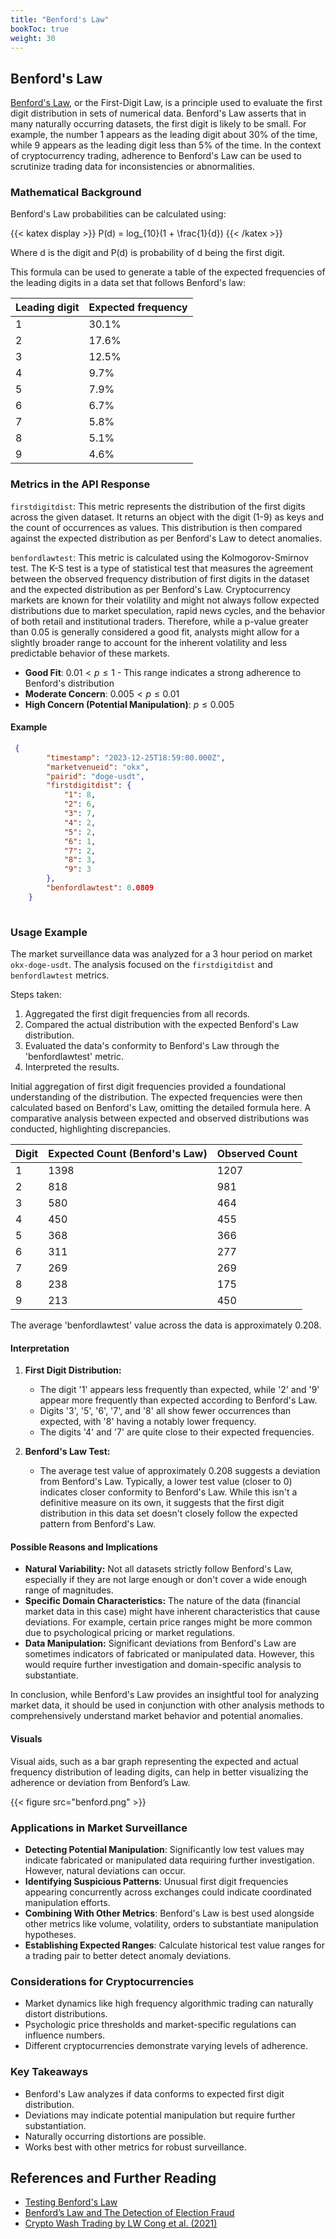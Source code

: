 ```yaml
---
title: "Benford's Law"
bookToc: true
weight: 30
---
```


## Benford's Law

[Benford's Law](https://en.wikipedia.org/wiki/Benford%27s_law), or the First-Digit Law, is a principle used to evaluate the first digit distribution in sets of numerical data. Benford's Law asserts that in many naturally occurring datasets, the first digit is likely to be small. For example, the number 1 appears as the leading digit about 30% of the time, while 9 appears as the leading digit less than 5% of the time. In the context of cryptocurrency trading, adherence to Benford's Law can be used to scrutinize trading data for inconsistencies or abnormalities. 

### Mathematical Background

Benford's Law probabilities can be calculated using: 

{{< katex display >}}
P(d) = log_{10}(1 + \frac{1}{d})
{{< /katex >}}

Where d is the digit and P(d) is probability of d being the first digit.

 This formula can be used to generate a table of the expected frequencies of the leading digits in a data set that follows Benford's law:

Leading digit | Expected frequency
------- | --------
1 | 30.1% 
2 | 17.6%
3 | 12.5%
4 | 9.7%
5 | 7.9%
6 | 6.7% 
7 | 5.8%
8 | 5.1%
9 | 4.6%

### Metrics in the API Response

`firstdigitdist`: This metric represents the distribution of the first digits across the given dataset. It returns an object with the digit (1-9) as keys and the count of occurrences as values. This distribution is then compared against the expected distribution as per Benford's Law to detect anomalies.

`benfordlawtest`: This metric is calculated using the Kolmogorov-Smirnov test. The K-S test is a type of statistical test that measures the agreement between the observed frequency distribution of first digits in the dataset and the expected distribution as per Benford's Law. Cryptocurrency markets are known for their volatility and might not always follow expected distributions due to market speculation, rapid news cycles, and the behavior of both retail and institutional traders. Therefore, while a p-value greater than 0.05 is generally considered a good fit, analysts might allow for a slightly broader range to account for the inherent volatility and less predictable behavior of these markets.
- **Good Fit**: $0.01 < p ≤ 1$ - This range indicates a strong adherence to Benford's distribution
- **Moderate Concern**:  $0.005 < p ≤ 0.01$ 
- **High Concern (Potential Manipulation)**:  $p ≤ 0.005$ 

#### Example

```json
 {
        "timestamp": "2023-12-25T18:59:00.000Z",
        "marketvenueid": "okx",
        "pairid": "doge-usdt",
        "firstdigitdist": {
            "1": 8,
            "2": 6,
            "3": 7,
            "4": 2,
            "5": 2,
            "6": 1,
            "7": 2,
            "8": 3,
            "9": 3
        },
        "benfordlawtest": 0.0809
    }
    
```    

### Usage Example

The market surveillance data was analyzed for a 3 hour period on market `okx-doge-usdt`. The analysis focused on the `firstdigitdist` and `benfordlawtest` metrics.

Steps taken:

1. Aggregated the first digit frequencies from all records.
2. Compared the actual distribution with the expected Benford's Law distribution.
3. Evaluated the data's conformity to Benford's Law through the 'benfordlawtest' metric.
4. Interpreted the results.

Initial aggregation of first digit frequencies provided a foundational understanding of the distribution. The expected frequencies were then calculated based on Benford's Law, omitting the detailed formula here. A comparative analysis between expected and observed distributions was conducted, highlighting discrepancies.

| Digit | Expected Count (Benford's Law) | Observed Count |
|-------|--------------------------------|----------------|
| 1     | 1398                           | 1207           |
| 2     | 818                            | 981            |
| 3     | 580                            | 464            |
| 4     | 450                            | 455            |
| 5     | 368                            | 366            |
| 6     | 311                            | 277            |
| 7     | 269                            | 269            |
| 8     | 238                            | 175            |
| 9     | 213                            | 450            |

The average 'benfordlawtest' value across the data is approximately 0.208.

#### Interpretation

1. **First Digit Distribution:**
   - The digit '1' appears less frequently than expected, while '2' and '9' appear more frequently than expected according to Benford's Law.
   - Digits '3', '5', '6', '7', and '8' all show fewer occurrences than expected, with '8' having a notably lower frequency.
   - The digits '4' and '7' are quite close to their expected frequencies.

2. **Benford's Law Test:**
   - The average test value of approximately 0.208 suggests a deviation from Benford's Law. Typically, a lower test value (closer to 0) indicates closer conformity to Benford's Law. While this isn't a definitive measure on its own, it suggests that the first digit distribution in this data set doesn't closely follow the expected pattern from Benford's Law.

#### Possible Reasons and Implications
- **Natural Variability:** Not all datasets strictly follow Benford's Law, especially if they are not large enough or don't cover a wide enough range of magnitudes.
- **Specific Domain Characteristics:** The nature of the data (financial market data in this case) might have inherent characteristics that cause deviations. For example, certain price ranges might be more common due to psychological pricing or market regulations.
- **Data Manipulation:** Significant deviations from Benford's Law are sometimes indicators of fabricated or manipulated data. However, this would require further investigation and domain-specific analysis to substantiate.

In conclusion, while Benford's Law provides an insightful tool for analyzing market data, it should be used in conjunction with other analysis methods to comprehensively understand market behavior and potential anomalies.

#### Visuals

Visual aids, such as a bar graph representing the expected and actual frequency distribution of leading digits, can help in better visualizing the adherence or deviation from Benford’s Law.

{{< figure src="benford.png" >}}

### Applications in Market Surveillance
- **Detecting Potential Manipulation**: Significantly low test values may indicate fabricated or manipulated data requiring further investigation. However, natural deviations can occur.
- **Identifying Suspicious Patterns**: Unusual first digit frequencies appearing concurrently across exchanges could indicate coordinated manipulation efforts. 
- **Combining With Other Metrics**: Benford's Law is best used alongside other metrics like volume, volatility, orders to substantiate manipulation hypotheses.
- **Establishing Expected Ranges**: Calculate historical test value ranges for a trading pair to better detect anomaly deviations.

### Considerations for Cryptocurrencies

- Market dynamics like high frequency algorithmic trading can naturally distort distributions.
- Psychologic price thresholds and market-specific regulations can influence numbers.
- Different cryptocurrencies demonstrate varying levels of adherence. 

### Key Takeaways

- Benford's Law analyzes if data conforms to expected first digit distribution.
- Deviations may indicate potential manipulation but require further substantiation.
- Naturally occurring distortions are possible.
- Works best with other metrics for robust surveillance.

## References and Further Reading

- [Testing Benford's Law](https://testingbenfordslaw.com/)
- [Benford’s Law and The Detection of Election Fraud](https://www.cambridge.org/core/journals/political-analysis/article/abs/benfords-law-and-the-detection-of-election-fraud/3B1D64E822371C461AF3C61CE91AAF6D)
- [Crypto Wash Trading by LW Cong et al. (2021)](https://arxiv.org/pdf/2108.10984.pdf)
